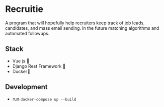 Recruitie
=========

A program that will hopefully help recruiters keep track of job leads, candidates, and mass email sending. In the future matching algorithms and automated followups. 

## Stack

- Vue js 🖖
- Django Rest Framework 🐍
- Docker🐳


## Development
+ run `docker-compose up --build`
